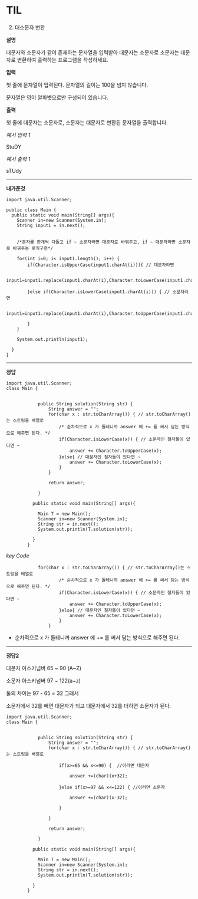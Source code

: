 # TIL

2. 대소문자 변환

**설명**

대문자와 소문자가 같이 존재하는 문자열을 입력받아 대문자는 소문자로 소문자는 대문자로 변환하여 출력하는 프로그램을 작성하세요.

**입력**

첫 줄에 문자열이 입력된다. 문자열의 길이는 100을 넘지 않습니다.

문자열은 영어 알파벳으로만 구성되어 있습니다.

**출력**

첫 줄에 대문자는 소문자로, 소문자는 대문자로 변환된 문자열을 출력합니다.

_예시 입력 1_

StuDY

_예시 출력 1_

sTUdy

---

**내가푼것**

```
import java.util.Scanner;

public class Main {
  public static void main(String[] args){
    Scanner in=new Scanner(System.in);
    String input1 = in.next();


    /*문자를 한개씩 다돌고 if ~ 소문자라면 대문자로 바꿔주고, if ~ 대문자라면 소문자로 바꿔주는 로직구현*/

    for(int i=0; i< input1.length(); i++) {
    	if(Character.isUpperCase(input1.charAt(i))){ // 대문자라면

    		input1=input1.replace(input1.charAt(i),Character.toLowerCase(input1.charAt(i)));

    	}else if(Character.isLowerCase(input1.charAt(i))) { // 소문자라면

    		input1=input1.replace(input1.charAt(i),Character.toUpperCase(input1.charAt(i)));

    	}
    }

    System.out.println(input1);

  }
}
```

---

**정답**

```
import java.util.Scanner;
class Main {


			public String solution(String str) {
				String answer = "";
				for(char x : str.toCharArray()) { // str.toCharArray()는 스트링을 배열로
					/* 순차적으로 x 가 돌테니까 answer 에 += 를 써서 담는 방식으로 해주면 된다. */
					if(Character.isLowerCase(x)) { // 소문자인 철자들이 있다면 ~
						answer += Character.toUpperCase(x);
					}else{ // 대문자인 철자들이 있다면 ~
						answer += Character.toLowerCase(x);
					}
				}

				return answer;

			}

		  public static void main(String[] args){

			Main T = new Main();
		    Scanner in=new Scanner(System.in);
		    String str = in.next();
		    System.out.println(T.solution(str));

		  }
		}
```

_key Code_

```
            for(char x : str.toCharArray()) { // str.toCharArray()는 스트링을 배열로
					/* 순차적으로 x 가 돌테니까 answer 에 += 를 써서 담는 방식으로 해주면 된다. */
					if(Character.isLowerCase(x)) { // 소문자인 철자들이 있다면 ~
						answer += Character.toUpperCase(x);
					}else{ // 대문자인 철자들이 있다면 ~
						answer += Character.toLowerCase(x);
					}
				}
```

- 순차적으로 x 가 돌테니까 answer 에 += 를 써서 담는 방식으로 해주면 된다.

---

**정답2**

대문자 아스키넘버 65 ~ 90 (A~Z)

소문자 아스키넘버 97 ~ 122(a~z)

둘의 차이는 97 - 65 = 32
그래서

소문자에서 32를 빼면 대문자가 되고
대문자에서 32를 더하면 소문자가 된다.

```
import java.util.Scanner;
class Main {


			public String solution(String str) {
				String answer = "";
				for(char x : str.toCharArray()) { // str.toCharArray()는 스트링을 배열로

					if(x>=65 && x<=90) {  //이러면 대문자

						answer +=(char)(x+32);

 					}else if(x>=97 && x<=122) { //이러면 소문자

 						answer +=(char)(x-32);

					}

				}

				return answer;

			}

		  public static void main(String[] args){

			Main T = new Main();
		    Scanner in=new Scanner(System.in);
		    String str = in.next();
		    System.out.println(T.solution(str));

		  }
		}
```
